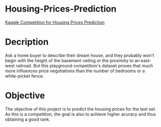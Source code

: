 # Housing-Prices-Prediction
[Kaggle Competition for Housing Prices Prediction](https://www.kaggle.com/c/house-prices-advanced-regression-techniques)

# Decription
Ask a home buyer to describe their dream house, and they probably won't begin with the height of the basement ceiling or the proximity to an east-west railroad. But this playground competition's dataset proves that much more influences price negotiations than the number of bedrooms or a white-picket fence.

# Objective
The objective of this project is to predict the housing prices for the test set. As this is a competition, the goal is also to achieve higher acuracy and thus obtaining a good rank.

